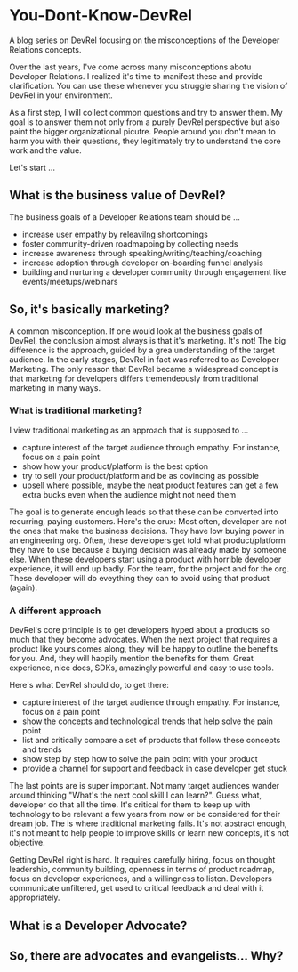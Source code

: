# You-Dont-Know-DevRel
A blog series on DevRel focusing on the misconceptions of the Developer Relations concepts.

Over the last years, I've come across many misconceptions abotu Developer Relations. I realized it's time to manifest these and provide clarification.
You can use these whenever you struggle sharing the vision of DevRel in your environment.

As a first step, I will collect common questions and try to answer them. My goal is to answer them not only from a purely DevRel perspective but also paint the bigger organizational picutre.
People around you don't mean to harm you with their questions, they legitimately try to understand the core work and the value.

Let's start ...

## What is the business value of DevRel?
The business goals of a Developer Relations team should be ...
- increase user empathy by releavilng shortcomings
- foster community-driven roadmapping by collecting needs
- increase awareness through speaking/writing/teaching/coaching
- increase adoption through developer on-boarding funnel analysis
- building and nurturing a developer community through engagement like events/meetups/webinars

## So, it's basically marketing?
A common misconception. If one would look at the business goals of DevRel, the conclusion almost always is that it's marketing.
It's not! The big difference is the approach, guided by a grea understanding of the target audience. In the early stages, DevRel in fact was referred to as Developer Marketing.
The only reason that DevRel became a widespread concept is that marketing for developers differs tremendeously from traditional marketing in many ways.

### What is traditional marketing?
I view traditional marketing as an approach that is supposed to ...
- capture interest of the target audience through empathy. For instance, focus on a pain point
- show how your product/platform is the best option
- try to sell your product/platform and be as covincing as possible
- upsell where possible, maybe the neat product features can get a few extra bucks even when the audience might not need them

The goal is to generate enough leads so that these can be converted into recurring, paying customers. Here's the crux: Most often, developer
are not the ones that make the business decisions. They have low buying power in an engineering org. Often, these developers get
told what product/platform they have to use because a buying decision was already made by someone else. When these developers start using a product with
horrible developer experience, it will end up badly. For the team, for the project and for the org. These developer will do eveything they
can to avoid using that product (again).

### A different approach
DevRel's core principle is to get developers hyped about a products so much that they become advocates. When the next project that requires a product like yours comes along, they
will be happy to outline the benefits for you. And, they will happily mention the benefits for them. Great experience, nice docs, SDKs, amazingly powerful and easy to use tools.

Here's what DevRel should do, to get there:
- capture interest of the target audience through empathy. For instance, focus on a pain point
- show the concepts and technological trends that help solve the pain point
- list and critically compare a set of products that follow these concepts and trends
- show step by step how to solve the pain point with your product
- provide a channel for support and feedback in case developer get stuck

The last points are is super important. Not many target audiences wander around thinking "What's the next cool skill I can learn?". Guess what, developer do that all the time.
It's critical for them to keep up with technology to be relevant a few years from now or be considered for their dream job. The is where traditional marketing fails. It's not abstract enough, it's not meant to help people to improve skills or learn new concepts, it's not objective.

Getting DevRel right is hard. It requires carefully hiring, focus on thought leadership, community building, openness in terms of product roadmap, focus on developer experiences, and a willingness to listen. Developers communicate unfiltered, get used to critical feedback and deal with it appropriately.

## What is a Developer Advocate?

## So, there are advocates and evangelists... Why?


